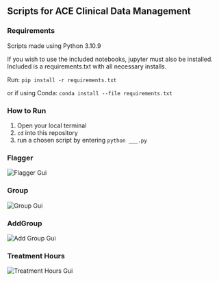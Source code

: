 ## Scripts for ACE Clinical Data Management

### Requirements

Scripts made using Python 3.10.9

If you wish to use the included notebooks, jupyter must also be installed. Included is a requirements.txt with all necessary installs.

Run:
```pip install -r requirements.txt```

or if using Conda:
```conda install --file requirements.txt```

### How to Run

1. Open your local terminal
2. ```cd``` into this repository
3. run a chosen script by entering ```python ___.py```

### Flagger

![Flagger Gui](images/flagger_gui.PNG)

### Group

![Group Gui](images/group_gui.PNG)

### AddGroup

![Add Group Gui](images/addgroup_gui.PNG)

### Treatment Hours

![Treatment Hours Gui](images/txhourscons_gui.PNG.PNG)
